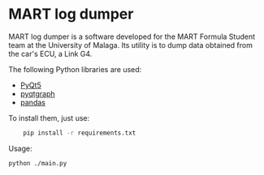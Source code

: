 # MART log dumper

MART log dumper is a software developed for the MART Formula Student team at the University of Malaga. Its utility is to dump data obtained from the car's ECU, a Link G4.

The following Python libraries are used:

- [PyQt5](https://pypi.org/project/PyQt5/)
- [pyqtgraph](http://www.pyqtgraph.org/)
- [pandas](https://pandas.pydata.org/)

To install them, just use:

```bash
    pip install -r requirements.txt
```

Usage:

```bash
python ./main.py
```
